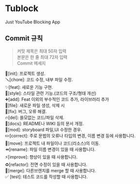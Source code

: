 # Tublock
Just YouTube Blocking App

## Commit 규칙

> 커밋 제목은 최대 50자 입력  
> 본문은 한 줄 최대 72자 입력  
> Commit 메세지

🎉[init]: 프로젝트 생성.<br>
🪛[chore]: 코드 수정, 내부 파일 수정.  
✨[feat]: 새로운 기능 구현.  
🎨[style]: 스타일 관련 기능.(코드의 구조/형태 개선)  
➕[add]: Feat 이외의 부수적인 코드 추가, 라이브러리 추가  
🔧[file]: 새로운 파일 생성, 삭제 시  
🐛[fix]: 버그, 오류 해결.  
🔥[del]: 쓸모없는 코드/파일 삭제.  
📝[docs]: README나 WIKI 등의 문서 개정.  
💄[mod]: storyboard 파일,UI 수정한 경우.  
✏️[correct]: 주로 문법의 오류나 타입의 변경, 이름 변경 등에 사용합니다.  
🚚[move]: 프로젝트 내 파일이나 코드(리소스)의 이동.  
⏪️[rename]: 파일 이름 변경이 있을 때 사용합니다.  
⚡️[improve]: 향상이 있을 때 사용합니다.  
♻️[refactor]: 전면 수정이 있을 때 사용합니다.  
🔀[merge]: 다른브렌치를 merge 할 때 사용합니다.  
✅ [test]: 테스트 코드를 작성할 때 사용합니다.
